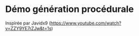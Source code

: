 # Démo génération procédurale

Inspirée par Javidx9 (https://www.youtube.com/watch?v=ZZY9YE7rZJw&t=1s)